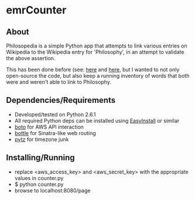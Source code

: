 # emrCounter


## About

Philosopedia is a simple Python app that attempts to link various entries on Wikipedia to the Wikipedia entry for 'Philosophy', in an attempt to validate the above assertion.

This has been done before (see: [here](http://ryanelmquist.com/cgi-bin/xkcdwiki) and [here](http://xefer.com/wikipedia), but I wanted to not only open-source the code, but also keep a running inventory of words that both were and weren't able to link to Philosophy.

## Dependencies/Requirements

 * Developed/tested on Python 2.6.1
 * All required Python deps can be installed using [EasyInstall](http://packages.python.org/distribute/easy_install.html) or similar
 * [boto](http://code.google.com/p/boto/) for AWS API interaction
 * [bottle](http://bottlepy.org/docs/dev/) for Sinatra-like web routing
 * [pytz](http://pytz.sourceforge.net/) for timezone junk

## Installing/Running

 * replace <aws_access_key> and <aws_secret_key> with the appropriate values in counter.py
 * $ python counter.py
 * browse to localhost:8080/page






